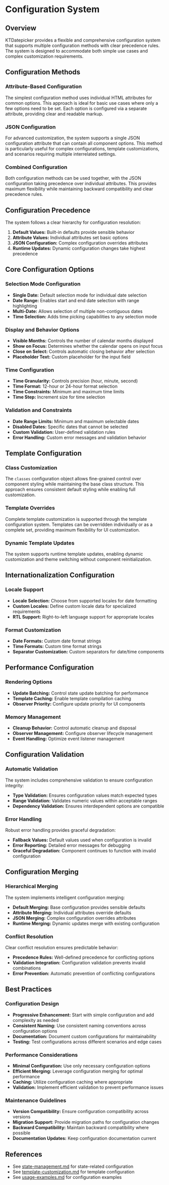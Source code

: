 # Configuration System

## Overview
KTDatepicker provides a flexible and comprehensive configuration system that supports multiple configuration methods with clear precedence rules. The system is designed to accommodate both simple use cases and complex customization requirements.

## Configuration Methods

### Attribute-Based Configuration
The simplest configuration method uses individual HTML attributes for common options. This approach is ideal for basic use cases where only a few options need to be set. Each option is configured via a separate attribute, providing clear and readable markup.

### JSON Configuration
For advanced customization, the system supports a single JSON configuration attribute that can contain all component options. This method is particularly useful for complex configurations, template customizations, and scenarios requiring multiple interrelated settings.

### Combined Configuration
Both configuration methods can be used together, with the JSON configuration taking precedence over individual attributes. This provides maximum flexibility while maintaining backward compatibility and clear precedence rules.

## Configuration Precedence

The system follows a clear hierarchy for configuration resolution:
1. **Default Values:** Built-in defaults provide sensible behavior
2. **Attribute Values:** Individual attributes set basic options
3. **JSON Configuration:** Complex configuration overrides attributes
4. **Runtime Updates:** Dynamic configuration changes take highest precedence

## Core Configuration Options

### Selection Mode Configuration
- **Single Date:** Default selection mode for individual date selection
- **Date Range:** Enables start and end date selection with range highlighting
- **Multi-Date:** Allows selection of multiple non-contiguous dates
- **Time Selection:** Adds time picking capabilities to any selection mode

### Display and Behavior Options
- **Visible Months:** Controls the number of calendar months displayed
- **Show on Focus:** Determines whether the calendar opens on input focus
- **Close on Select:** Controls automatic closing behavior after selection
- **Placeholder Text:** Custom placeholder for the input field

### Time Configuration
- **Time Granularity:** Controls precision (hour, minute, second)
- **Time Format:** 12-hour or 24-hour format selection
- **Time Constraints:** Minimum and maximum time limits
- **Time Step:** Increment size for time selection

### Validation and Constraints
- **Date Range Limits:** Minimum and maximum selectable dates
- **Disabled Dates:** Specific dates that cannot be selected
- **Custom Validation:** User-defined validation rules
- **Error Handling:** Custom error messages and validation behavior

## Template Configuration

### Class Customization
The `classes` configuration object allows fine-grained control over component styling while maintaining the base class structure. This approach ensures consistent default styling while enabling full customization.

### Template Overrides
Complete template customization is supported through the template configuration system. Templates can be overridden individually or as a complete set, providing maximum flexibility for UI customization.

### Dynamic Template Updates
The system supports runtime template updates, enabling dynamic customization and theme switching without component reinitialization.

## Internationalization Configuration

### Locale Support
- **Locale Selection:** Choose from supported locales for date formatting
- **Custom Locales:** Define custom locale data for specialized requirements
- **RTL Support:** Right-to-left language support for appropriate locales

### Format Customization
- **Date Formats:** Custom date format strings
- **Time Formats:** Custom time format strings
- **Separator Customization:** Custom separators for date/time components

## Performance Configuration

### Rendering Options
- **Update Batching:** Control state update batching for performance
- **Template Caching:** Enable template compilation caching
- **Observer Priority:** Configure update priority for UI components

### Memory Management
- **Cleanup Behavior:** Control automatic cleanup and disposal
- **Observer Management:** Configure observer lifecycle management
- **Event Handling:** Optimize event listener management

## Configuration Validation

### Automatic Validation
The system includes comprehensive validation to ensure configuration integrity:
- **Type Validation:** Ensures configuration values match expected types
- **Range Validation:** Validates numeric values within acceptable ranges
- **Dependency Validation:** Ensures interdependent options are compatible

### Error Handling
Robust error handling provides graceful degradation:
- **Fallback Values:** Default values used when configuration is invalid
- **Error Reporting:** Detailed error messages for debugging
- **Graceful Degradation:** Component continues to function with invalid configuration

## Configuration Merging

### Hierarchical Merging
The system implements intelligent configuration merging:
- **Default Merging:** Base configuration provides sensible defaults
- **Attribute Merging:** Individual attributes override defaults
- **JSON Merging:** Complex configuration overrides attributes
- **Runtime Merging:** Dynamic updates merge with existing configuration

### Conflict Resolution
Clear conflict resolution ensures predictable behavior:
- **Precedence Rules:** Well-defined precedence for conflicting options
- **Validation Integration:** Configuration validation prevents invalid combinations
- **Error Prevention:** Automatic prevention of conflicting configurations

## Best Practices

### Configuration Design
- **Progressive Enhancement:** Start with simple configuration and add complexity as needed
- **Consistent Naming:** Use consistent naming conventions across configuration options
- **Documentation:** Document custom configurations for maintainability
- **Testing:** Test configurations across different scenarios and edge cases

### Performance Considerations
- **Minimal Configuration:** Use only necessary configuration options
- **Efficient Merging:** Leverage configuration merging for optimal performance
- **Caching:** Utilize configuration caching where appropriate
- **Validation:** Implement efficient validation to prevent performance issues

### Maintenance Guidelines
- **Version Compatibility:** Ensure configuration compatibility across versions
- **Migration Support:** Provide migration paths for configuration changes
- **Backward Compatibility:** Maintain backward compatibility where possible
- **Documentation Updates:** Keep configuration documentation current

## References
- See [state-management.md](./state-management.md) for state-related configuration
- See [template-customization.md](./template-customization.md) for template configuration
- See [usage-examples.md](./usage-examples.md) for configuration examples